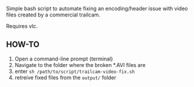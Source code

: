 Simple bash script to automate fixing an encoding/header issue with video files created by a commercial trailcam.

Requires vlc.


## HOW-TO
1) Open a command-line prompt (terminal)
1) Navigate to the folder where the broken *.AVI files are
1) enter `sh /path/to/script/trailcam-video-fix.sh`
1) retreive fixed files from the `output/` folder